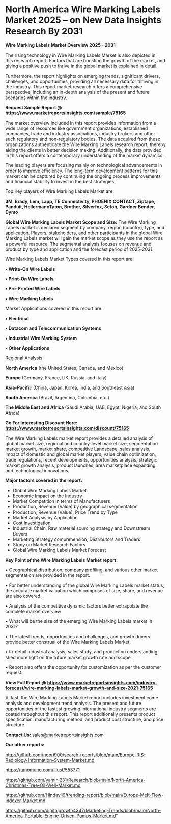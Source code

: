 # North America Wire Marking Labels Market 2025 – on New Data Insights Research By 2031

<Strong> Wire Marking Labels Market Overview 2025 - 2031</strong>

The rising technology in Wire Marking Labels Market is also depicted in this research report. Factors that are boosting the growth of the market, and giving a positive push to thrive in the global market is explained in detail.

Furthermore, the report highlights on emerging trends, significant drivers, challenges, and opportunities, providing all necessary data for thriving in the industry. This report market research offers a comprehensive perspective, including an in-depth analysis of the present and future scenarios within the industry.

<strong>Request Sample Report @ <a href=https://www.marketreportsinsights.com/sample/75165>https://www.marketreportsinsights.com/sample/75165</a></strong>

The market overview included in this report provides information from a wide range of resources like government organizations, established companies, trade and industry associations, industry brokers and other such regulatory and non-regulatory bodies. The data acquired from these organizations authenticate the Wire Marking Labels research report, thereby aiding the clients in better decision making. Additionally, the data provided in this report offers a contemporary understanding of the market dynamics.

The leading players are focusing mainly on technological advancements in order to improve efficiency. The long-term development patterns for this market can be captured by continuing the ongoing process improvements and financial stability to invest in the best strategies.

Top Key players of Wire Marking Labels Market are:

<strong>3M, Brady, Lem, Lapp, TE Connectivity, PHOENIX CONTACT, Ziptape, Panduit, HellermannTyton, Brother, Silverfox, Seton, Gardner Bender, Dymo</strong>

<strong><b>Global Wire Marking Labels Market Scope and Size:</b></strong>
The Wire Marking Labels market is declared segment by company, region (country), type, and application. Players, stakeholders, and other participants in the global Wire Marking Labels market will gain the market scope as they use the report as a powerful resource. The segmental analysis focuses on revenue and product by type and application and the forecast period of 2025-2031.

Wire Marking Labels Market Types covered in this report are:

<strong>• Write-On Wire Labels

• Print-On Wire Labels

• Pre-Printed Wire Labels

• Wire Marking Labels</strong>

Market Applications covered in this report are:

<strong>• Electrical

• Datacom and Telecommunication Systems

• Industrial Wire Marking System

• Other Applications</strong> 

Regional Analysis

<strong>North America</strong> (the United States, Canada, and Mexico)

<strong>Europe</strong> (Germany, France, UK, Russia, and Italy)

<strong>Asia-Pacific</strong> (China, Japan, Korea, India, and Southeast Asia)

<strong>South America</strong> (Brazil, Argentina, Colombia, etc.)

<strong>The Middle East and Africa</strong> (Saudi Arabia, UAE, Egypt, Nigeria, and South Africa)

<strong>Go For Interesting Discount Here: <a href=https://www.marketreportsinsights.com/discount/75165>https://www.marketreportsinsights.com/discount/75165</a></strong>

The Wire Marking Labels market report provides a detailed analysis of global market size, regional and country-level market size, segmentation market growth, market share, competitive Landscape, sales analysis, impact of domestic and global market players, value chain optimization, trade regulations, recent developments, opportunities analysis, strategic market growth analysis, product launches, area marketplace expanding, and technological innovations.

<strong><b>Major factors covered in the report:</b></strong>
<ul>
  <li>Global Wire Marking Labels Market </li>
  <li>Economic Impact on the Industry</li>
  <li>Market Competition in terms of Manufacturers</li>
  <li>Production, Revenue (Value) by geographical segmentation</li>
  <li>Production, Revenue (Value), Price Trend by Type</li>
  <li>Market Analysis by Application</li>
  <li>Cost Investigation</li>
  <li>Industrial Chain, Raw material sourcing strategy and Downstream Buyers</li>
  <li>Marketing Strategy comprehension, Distributors and Traders</li>
  <li>Study on Market Research Factors</li>
  <li>Global Wire Marking Labels Market Forecast</li>
</ul>

<strong><b>Key Point of the Wire Marking Labels Market report:</b></strong>

• Geographical distribution, company profiling, and various other market segmentation are provided in the report.

• For better understanding of the global Wire Marking Labels market status, the accurate market valuation which comprises of size, share, and revenue are also covered.

• Analysis of the competitive dynamic factors better extrapolate the complete market overview

• What will be the size of the emerging Wire Marking Labels market in 2031?

• The latest trends, opportunities and challenges, and growth drivers provide better construal of the Wire Marking Labels Market.

• In-detail industrial analysis, sales study, and production understanding shed more light on the future market growth rate and scope.

• Report also offers the opportunity for customization as per the customer request.

<strong><b>View Full Report @ <a href=https://www.marketreportsinsights.com/industry-forecast/wire-marking-labels-market-growth-and-size-2021-75165>https://www.marketreportsinsights.com/industry-forecast/wire-marking-labels-market-growth-and-size-2021-75165</a></b></strong>


At last, the Wire Marking Labels Market report includes investment come analysis and development trend analysis. The present and future opportunities of the fastest growing international industry segments are coated throughout this report. This report additionally presents product specification, manufacturing method, and product cost structure, and price structure.

<strong>Contact Us:</strong>
sales@marketreportsinsights.com

<strong>Our other reports:</strong>

<a href=http://github.com/noori900/search-reports/blob/main/Europe-RIS-Radiology-Information-System-Market.md>http://github.com/noori900/search-reports/blob/main/Europe-RIS-Radiology-Information-System-Market.md</a>

<a href=https://tanomuno.com/illust/553771>https://tanomuno.com/illust/553771</a>

<a href=https://github.com/yamini231/Research/blob/main/North-America-Christmas-Tree-Oil-Well-Market.md>https://github.com/yamini231/Research/blob/main/North-America-Christmas-Tree-Oil-Well-Market.md</a>

<a href=https://github.com/Hindavii9/trending-report/blob/main/Europe-Melt-Flow-Indexer-Market.md>https://github.com/Hindavii9/trending-report/blob/main/Europe-Melt-Flow-Indexer-Market.md</a>

<a href=https://github.com/digitalgrowth4347/Marketing-Trands/blob/main/North-America-Portable-Engine-Driven-Pumps-Market.md>https://github.com/digitalgrowth4347/Marketing-Trands/blob/main/North-America-Portable-Engine-Driven-Pumps-Market.md</a>"
